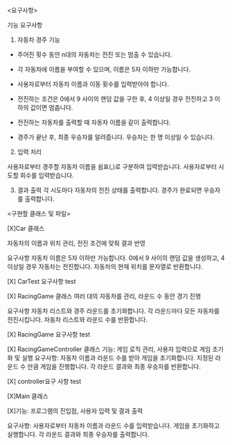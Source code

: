 <요구사항>

기능 요구사항
1. 자동차 경주 기능

* 주어진 횟수 동안 n대의 자동차는 전진 또는 멈출 수 있습니다.

* 각 자동차에 이름을 부여할 수 있으며, 이름은 5자 이하만 가능합니다.

* 사용자로부터 자동차 이름과 이동 횟수를 입력받아야 합니다.

* 전진하는 조건은 0에서 9 사이의 랜덤 값을 구한 후, 4 이상일 경우 전진하고 3 이하의 값이면 멈춥니다.

* 전진하는 자동차를 출력할 때 자동차 이름을 같이 출력합니다.

* 경주가 끝난 후, 최종 우승자를 알려줍니다. 우승자는 한 명 이상일 수 있습니다.

2. 입력 처리

사용자로부터 경주할 자동차 이름을 쉼표(,)로 구분하여 입력받습니다.
사용자로부터 시도할 회수를 입력받습니다.

3. 결과 출력
   각 시도마다 자동차의 전진 상태를 출력합니다.
   경주가 완료되면 우승자를 출력합니다.

<구현할 클래스 및 파일>

[X]Car 클래스

자동차의 이름과 위치 관리, 전진 조건에 맞춰 결과 반영

요구사항
자동차 이름은 5자 이하만 가능합니다.
0에서 9 사이의 랜덤 값을 생성하고, 4 이상일 경우 자동차는 전진합니다.
자동차의 현재 위치를 문자열로 반환합니다.

[X] CarTest 요구사항 test

[X] RacingGame 클래스
여러 대의 자동차를 관리, 라운드 수 동안 경기 진행

요구사항
자동차 리스트와 경주 라운드를 초기화합니다.
각 라운드마다 모든 자동차를 전진시킵니다.
자동차 리스트와 라운드 수를 반환합니다.

[X] RacingGame 요구사항 test

[X] RacingGameController 클래스
기능: 게임 로직 관리, 사용자 입력으로 게임 초기화 및 실행
요구사항:
자동차 이름과 라운드 수를 받아 게임을 초기화합니다.
지정된 라운드 수 만큼 게임을 진행합니다.
각 라운드 결과와 최종 우승자를 반환합니다.

[X] controller요구 사항 test

[X]Main 클래스 

[X]기능: 프로그램의 진입점, 사용자 입력 및 결과 출력

요구사항:
사용자로부터 자동차 이름과 라운드 수를 입력받습니다.
게임을 초기화하고 실행합니다.
각 라운드 결과와 최종 우승자를 출력합니다.

